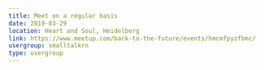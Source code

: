 ```yaml
---
title: Meet on a regular basis
date: 2019-03-29
location: Heart and Soul, Heidelberg
link: https://www.meetup.com/back-to-the-future/events/hmcmfpyzfbmc/
usergroup: smalltalkrn
type: usergroup
---
```

